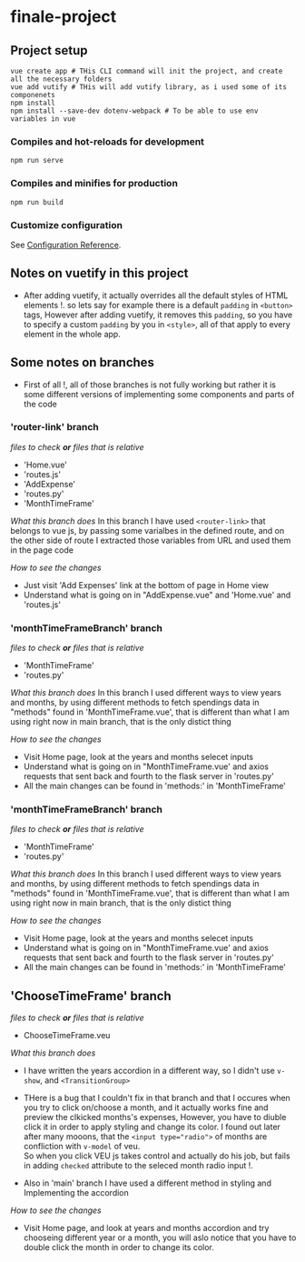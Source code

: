 # finale-project

## Project setup

```
vue create app # THis CLI command will init the project, and create all the necessary folders
vue add vutify # THis will add vutify library, as i used some of its componenets
npm install
npm install --save-dev dotenv-webpack # To be able to use env variables in vue

```


### Compiles and hot-reloads for development
```
npm run serve
```

### Compiles and minifies for production
```
npm run build
```

### Customize configuration
See [Configuration Reference](https://cli.vuejs.org/config/).



## Notes on vuetify in this project

- After adding vuetify, it actually overrides all the default styles of HTML elements !. so lets say for example there is a default `padding` in `<button>` tags, However after adding vuetify, it removes this `padding`, so you have to specify a custom `padding` by you in `<style>`, all of that apply to every element in the whole app.
## Some notes on branches
- First of all !, all of those branches is not fully working but rather it is some different versions of implementing some components and parts of the code   

### 'router-link' branch
*files to check **or** files that is relative*
- 'Home.vue'
- 'routes.js'
- 'AddExpense'
- 'routes.py'
- 'MonthTimeFrame'

*What this branch does*
In this branch I have used `<router-link>` that belongs to vue js, by passing some varialbes in the defined route, and on the other side of route I extracted those variables from URL and used them in the page code

*How to see the changes*
- Just visit 'Add Expenses' link at the bottom of page in Home view  
- Understand what is going on in "AddExpense.vue" and 'Home.vue' and 'routes.js'

### 'monthTimeFrameBranch' branch
*files to check **or** files that is relative*
- 'MonthTimeFrame'
- 'routes.py'

*What this branch does*
In this branch I used different ways to view years and months, by using different methods to fetch spendings data in "methods" found in 'MonthTimeFrame.vue', that is different than what I am using right now in main branch, that is the only distict thing   

*How to see the changes*
- Visit Home page, look at the years and months selecet inputs
- Understand what is going on in "MonthTimeFrame.vue' and axios requests that sent back and fourth to the flask server in 'routes.py'
- All the main changes can be found in 'methods:' in 'MonthTimeFrame'
### 'monthTimeFrameBranch' branch
*files to check **or** files that is relative*
- 'MonthTimeFrame'
- 'routes.py'

*What this branch does*
In this branch I used different ways to view years and months, by using different methods to fetch spendings data in "methods" found in 'MonthTimeFrame.vue', that is different than what I am using right now in main branch, that is the only distict thing   

*How to see the changes*
- Visit Home page, look at the years and months selecet inputs
- Understand what is going on in "MonthTimeFrame.vue' and axios requests that sent back and fourth to the flask server in 'routes.py'
- All the main changes can be found in 'methods:' in 'MonthTimeFrame'  

## 'ChooseTimeFrame' branch 

*files to check **or** files that is relative*
- ChooseTimeFrame.veu

*What this branch does*
- I have written the years accordion in a different way, so I didn't use `v-show`, and `<TransitionGroup>`
- THere is a bug that I couldn't fix in that branch and that I occures when you try to click on/choose a month, and it actually works fine and preview the clkicked months's expenses, However, you have to diuble click it in order to apply styling and change its color.
I found out later after many mooons, that the `<input type="radio">` of months are confliction with `v-model` of veu.  
So when you click VEU js takes control and actually do his job, but fails in adding `checked` attribute to the seleced month radio input !.  

- Also in 'main' branch I have used a different method in styling and Implementing the accordion 

*How to see the changes*
- Visit Home page, and look at years and months accordion and try chooseing different year or a month, you will aslo notice that you have to double click the month in order to change its color.


